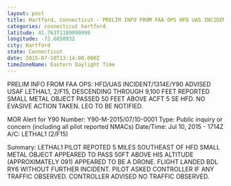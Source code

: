```yaml
---
layout: post
title: Hartford, Connecticut - PRELIM INFO FROM FAA OPS HFD UAS INCIDENT 1314E Y90 ADVISED USAF LETHAL1 2 F15
categories: connecticut hartford
latitude: 41.76371109999999
longitude: -72.6850932
city: Hartford
state: Connecticut
date: 2015-07-10T13:14:00.000Z
timeZoneName: Eastern Daylight Time
---
```


PRELIM INFO FROM FAA OPS: HFD/UAS INCIDENT/1314E/Y90 ADVISED USAF LETHAL1, 2/F15, DESCENDING THROUGH 9,100 FEET REPORTED SMALL METAL OBJECT PASSED 50 FEET ABOVE ACFT 5 SE HFD. NO EVASIVE ACTION TAKEN. LEO TO BE NOTIFIED. 












MOR Alert for Y90
Number: Y90-M-2015/07/10-0001
Type: Public inquiry or concern (including all pilot reported NMACs)
Date/Time: Jul 10, 2015 - 1714Z
A/C: LETHAL1 (2/F15)

Summary: LETHAL1 PILOT REPOTED 5 MILES SOUTHEAST OF HFD SMALL METAL OBJECT APPEARED TO PASS 50FT ABOVE HIS ALTITUDE (APPROXIMATELY 091) APPEARED TO BE A DRONE. FLIGHT LANDED BDL RY6 WITHOUT FURTHER INCIDENT. PILOT ASKED CONTROLLER IF ANY TRAFFIC OBSERVED. CONTROLLER ADVISED NO TRAFFIC OBSERVED.
